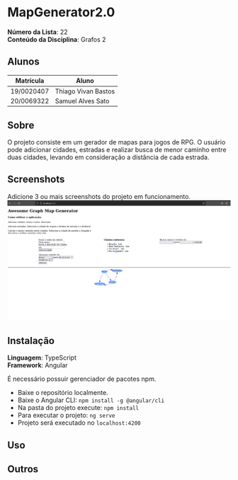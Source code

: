 # MapGenerator2.0

**Número da Lista**: 22<br>
**Conteúdo da Disciplina**: Grafos 2<br>

## Alunos
|Matrícula | Aluno |
| -- | -- |
| 19/0020407 | Thiago Vivan Bastos |
| 20/0069322 | Samuel Alves Sato |

## Sobre 
O projeto consiste em um gerador de mapas para jogos de RPG. O usuário pode adicionar cidades, estradas e realizar busca de menor caminho entre duas cidades, levando em consideração a distância de cada estrada.

## Screenshots
Adicione 3 ou mais screenshots do projeto em funcionamento.
![img](./imgs/Captura%20de%20tela%20de%202023-05-15%2015-11-36.png)

## Instalação 
**Linguagem**: TypeScript<br>
**Framework**: Angular<br>

É necessário possuir gerenciador de pacotes npm.

- Baixe o repositório localmente.
- Baixe o Angular CLI: `npm install -g @angular/cli`
- Na pasta do projeto execute: `npm install`
- Para executar o projeto: `ng serve`
- Projeto será executado no `localhost:4200`


## Uso 


## Outros 


